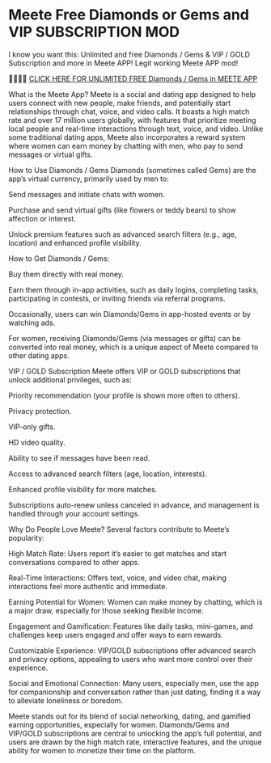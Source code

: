 # Meete Free Diamonds or Gems and VIP SUBSCRIPTION MOD

I know you want this: Unlimited and free Diamonds / Gems & VIP / GOLD Subscription and more in Meete APP! Legit working Meete APP mod!

👸🏻👩🏼 <a href="https://rebrand.ly/meetepro">CLICK HERE FOR UNLIMITED FREE Diamonds / Gems in MEETE APP</a>

What is the Meete App?
Meete is a social and dating app designed to help users connect with new people, make friends, and potentially start relationships through chat, voice, and video calls. It boasts a high match rate and over 17 million users globally, with features that prioritize meeting local people and real-time interactions through text, voice, and video. Unlike some traditional dating apps, Meete also incorporates a reward system where women can earn money by chatting with men, who pay to send messages or virtual gifts.

How to Use Diamonds / Gems
Diamonds (sometimes called Gems) are the app’s virtual currency, primarily used by men to:

Send messages and initiate chats with women.

Purchase and send virtual gifts (like flowers or teddy bears) to show affection or interest.

Unlock premium features such as advanced search filters (e.g., age, location) and enhanced profile visibility.

How to Get Diamonds / Gems:

Buy them directly with real money.

Earn them through in-app activities, such as daily logins, completing tasks, participating in contests, or inviting friends via referral programs.

Occasionally, users can win Diamonds/Gems in app-hosted events or by watching ads.

For women, receiving Diamonds/Gems (via messages or gifts) can be converted into real money, which is a unique aspect of Meete compared to other dating apps.

VIP / GOLD Subscription
Meete offers VIP or GOLD subscriptions that unlock additional privileges, such as:

Priority recommendation (your profile is shown more often to others).

Privacy protection.

VIP-only gifts.

HD video quality.

Ability to see if messages have been read.

Access to advanced search filters (age, location, interests).

Enhanced profile visibility for more matches.



Subscriptions auto-renew unless canceled in advance, and management is handled through your account settings.

Why Do People Love Meete?
Several factors contribute to Meete’s popularity:

High Match Rate: Users report it’s easier to get matches and start conversations compared to other apps.

Real-Time Interactions: Offers text, voice, and video chat, making interactions feel more authentic and immediate.

Earning Potential for Women: Women can make money by chatting, which is a major draw, especially for those seeking flexible income.

Engagement and Gamification: Features like daily tasks, mini-games, and challenges keep users engaged and offer ways to earn rewards.

Customizable Experience: VIP/GOLD subscriptions offer advanced search and privacy options, appealing to users who want more control over their experience.

Social and Emotional Connection: Many users, especially men, use the app for companionship and conversation rather than just dating, finding it a way to alleviate loneliness or boredom.

Meete stands out for its blend of social networking, dating, and gamified earning opportunities, especially for women. Diamonds/Gems and VIP/GOLD subscriptions are central to unlocking the app’s full potential, and users are drawn by the high match rate, interactive features, and the unique ability for women to monetize their time on the platform.
